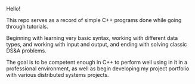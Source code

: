 Hello!

This repo serves as a record of simple C++ programs done while going through tutorials.

Beginning with learning very basic syntax, working with different data types, and working with input and output, and ending with solving classic DS&A problems.

The goal is to be competent enough in C++ to perform well using in it in a professional environment, as well as begin developing my project portfolio with various distributed systems projects.